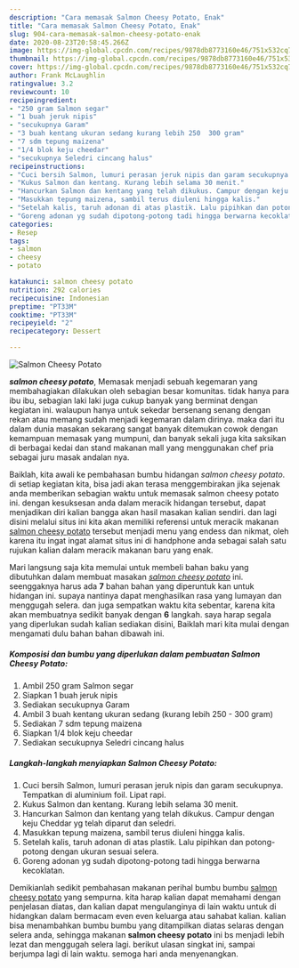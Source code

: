 ```yaml
---
description: "Cara memasak Salmon Cheesy Potato, Enak"
title: "Cara memasak Salmon Cheesy Potato, Enak"
slug: 904-cara-memasak-salmon-cheesy-potato-enak
date: 2020-08-23T20:58:45.266Z
image: https://img-global.cpcdn.com/recipes/9878db8773160e46/751x532cq70/salmon-cheesy-potato-foto-resep-utama.jpg
thumbnail: https://img-global.cpcdn.com/recipes/9878db8773160e46/751x532cq70/salmon-cheesy-potato-foto-resep-utama.jpg
cover: https://img-global.cpcdn.com/recipes/9878db8773160e46/751x532cq70/salmon-cheesy-potato-foto-resep-utama.jpg
author: Frank McLaughlin
ratingvalue: 3.2
reviewcount: 10
recipeingredient:
- "250 gram Salmon segar"
- "1 buah jeruk nipis"
- "secukupnya Garam"
- "3 buah kentang ukuran sedang kurang lebih 250  300 gram"
- "7 sdm tepung maizena"
- "1/4 blok keju cheedar"
- "secukupnya Seledri cincang halus"
recipeinstructions:
- "Cuci bersih Salmon, lumuri perasan jeruk nipis dan garam secukupnya. Tempatkan di aluminium foil. Lipat rapi."
- "Kukus Salmon dan kentang. Kurang lebih selama 30 menit."
- "Hancurkan Salmon dan kentang yang telah dikukus. Campur dengan keju Cheddar yg telah diparut dan seledri."
- "Masukkan tepung maizena, sambil terus diuleni hingga kalis."
- "Setelah kalis, taruh adonan di atas plastik. Lalu pipihkan dan potong-potong dengan ukuran sesuai selera."
- "Goreng adonan yg sudah dipotong-potong tadi hingga berwarna kecoklatan."
categories:
- Resep
tags:
- salmon
- cheesy
- potato

katakunci: salmon cheesy potato 
nutrition: 292 calories
recipecuisine: Indonesian
preptime: "PT33M"
cooktime: "PT33M"
recipeyield: "2"
recipecategory: Dessert

---
```



![Salmon Cheesy Potato](https://img-global.cpcdn.com/recipes/9878db8773160e46/751x532cq70/salmon-cheesy-potato-foto-resep-utama.jpg)

<b><i>salmon cheesy potato</i></b>, Memasak menjadi sebuah kegemaran yang membahagiakan dilakukan oleh sebagian besar komunitas. tidak hanya para ibu ibu, sebagian laki laki juga cukup banyak yang berminat dengan kegiatan ini. walaupun hanya untuk sekedar bersenang senang dengan rekan atau memang sudah menjadi kegemaran dalam dirinya. maka dari itu dalam dunia masakan sekarang sangat banyak ditemukan cowok dengan kemampuan memasak yang mumpuni, dan banyak sekali juga kita saksikan di berbagai kedai dan stand makanan mall yang menggunakan chef pria sebagai juru masak andalan nya.



Baiklah, kita awali ke pembahasan bumbu hidangan <i>salmon cheesy potato</i>. di setiap kegiatan kita, bisa jadi akan terasa menggembirakan jika sejenak anda memberikan sebagian waktu untuk memasak salmon cheesy potato ini. dengan kesuksesan anda dalam meracik hidangan tersebut, dapat menjadikan diri kalian bangga akan hasil masakan kalian sendiri. dan lagi disini melalui situs ini kita akan memiliki referensi untuk meracik makanan <u>salmon cheesy potato</u> tersebut menjadi menu yang endess dan nikmat, oleh karena itu ingat ingat alamat situs ini di handphone anda sebagai salah satu rujukan kalian dalam meracik makanan baru yang enak.


Mari langsung saja kita memulai untuk membeli bahan baku yang dibutuhkan dalam membuat masakan <u><i>salmon cheesy potato</i></u> ini. seenggaknya harus ada <b>7</b> bahan bahan yang diperuntuk kan untuk hidangan ini. supaya nantinya dapat menghasilkan rasa yang lumayan dan menggugah selera. dan juga sempatkan waktu kita sebentar, karena kita akan membuatnya sedikit banyak dengan <b>6</b> langkah. saya harap segala yang diperlukan sudah kalian sediakan disini, Baiklah mari kita mulai dengan mengamati dulu bahan bahan dibawah ini.

<!--inarticleads1-->

##### Komposisi dan bumbu yang diperlukan dalam pembuatan Salmon Cheesy Potato:

1. Ambil 250 gram Salmon segar
1. Siapkan 1 buah jeruk nipis
1. Sediakan secukupnya Garam
1. Ambil 3 buah kentang ukuran sedang (kurang lebih 250 - 300 gram)
1. Sediakan 7 sdm tepung maizena
1. Siapkan 1/4 blok keju cheedar
1. Sediakan secukupnya Seledri cincang halus




<!--inarticleads2-->

##### Langkah-langkah menyiapkan Salmon Cheesy Potato:

1. Cuci bersih Salmon, lumuri perasan jeruk nipis dan garam secukupnya. Tempatkan di aluminium foil. Lipat rapi.
1. Kukus Salmon dan kentang. Kurang lebih selama 30 menit.
1. Hancurkan Salmon dan kentang yang telah dikukus. Campur dengan keju Cheddar yg telah diparut dan seledri.
1. Masukkan tepung maizena, sambil terus diuleni hingga kalis.
1. Setelah kalis, taruh adonan di atas plastik. Lalu pipihkan dan potong-potong dengan ukuran sesuai selera.
1. Goreng adonan yg sudah dipotong-potong tadi hingga berwarna kecoklatan.




Demikianlah sedikit pembahasan makanan perihal bumbu bumbu <u>salmon cheesy potato</u> yang sempurna. kita harap kalian dapat memahami dengan penjelasan diatas, dan kalian dapat mengulanginya di lain waktu untuk di hidangkan dalam bermacam even even keluarga atau sahabat kalian. kalian bisa menambahkan bumbu bumbu yang ditampilkan diatas selaras dengan selera anda, sehingga makanan <b>salmon cheesy potato</b> ini bs menjadi lebih lezat dan menggugah selera lagi. berikut ulasan singkat ini, sampai berjumpa lagi di lain waktu. semoga hari anda menyenangkan.
